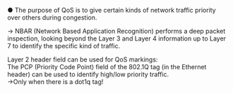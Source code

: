 ● The purpose of QoS is to give certain kinds of network traffic priority over others during congestion.

→ NBAR (Network Based Application Recognition) performs a deep packet inspection, looking beyond the Layer 3 and Layer 4 information up to Layer 7 to identify the specific kind of traffic.

Layer 2 header field can be used for QoS markings:  
The PCP (Priority Code Point) field of the 802.1Q tag (in the Ethernet header) can be used to identify high/low priority traffic.  
→Only when there is a dot1q tag!


